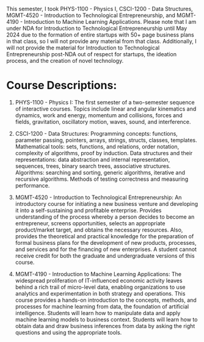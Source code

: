 This semester, I took PHYS-1100 - Physics I, CSCI-1200 - Data Structures, MGMT-4520 - Introduction to Technological Entrepreneurship, and MGMT-4190 - Introduction to Machine Learning Applications. Please note that I am under NDA for Introduction to Technological Entrepreneurship until May 2024 due to the formation of entire startups with 50+ page business plans in that class, so I will not provide any material from that class. Additionally, I will not provide the material for Introduction to Technological Entrepreneurship post-NDA out of respect for startups, the ideation process, and the creation of novel technology.

# Course Descriptions:

1. PHYS-1100 - Physics I:
   The first semester of a two-semester sequence of interactive courses. Topics include linear and angular kinematics and dynamics, work and energy, momentum and collisions, forces and fields, gravitation, oscillatory motion, waves, sound, and interference.

2. CSCI-1200 - Data Structures:
   Programming concepts: functions, parameter passing, pointers, arrays, strings, structs, classes, templates. Mathematical tools: sets, functions, and relations, order notation, complexity of algorithms, proof by induction. Data structures and their representations: data abstraction and internal representation, sequences, trees, binary search trees, associative structures. Algorithms: searching and sorting, generic algorithms, iterative and recursive algorithms. Methods of testing correctness and measuring performance.

3. MGMT-4520 - Introduction to Technological Entrepreneurship:
   An introductory course for initiating a new business venture and developing it into a self-sustaining and profitable enterprise. Provides understanding of the process whereby a person decides to become an entrepreneur, screens opportunities, selects an appropriate product/market target, and obtains the necessary resources. Also, provides the theoretical and practical knowledge for the preparation of formal business plans for the development of new products, processes, and services and for the financing of new enterprises. A student cannot receive credit for both the graduate and undergraduate versions of this course.

4. MGMT-4190 - Introduction to Machine Learning Applications:
   The widespread proliferation of IT-influenced economic activity leaves behind a rich trail of micro-level data, enabling organizations to use analytics and experimentation in both strategy and operations. This course provides a hands-on introduction to the concepts, methods, and processes for machine learning from data, the foundation of artificial intelligence. Students will learn how to manipulate data and apply machine learning models to business context. Students will learn how to obtain data and draw business inferences from data by asking the right questions and using the appropriate tools.
